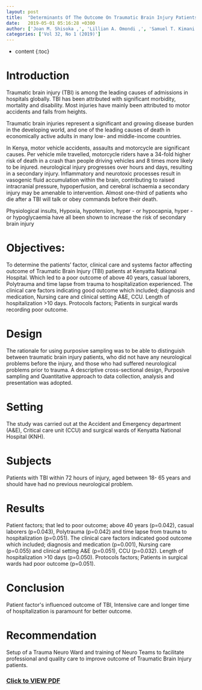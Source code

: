 ```yaml
---
layout: post
title:  "Determinants Of The Outcome On Traumatic Brain Injury Patients At Kenyatta National Hospital"
date:   2019-05-01 05:16:28 +0300
author: ['Joan M. Shisoka ,', 'Lillian A. Omondi ,', 'Samuel T. Kimani']
categories: ['Vol 32, No 1 (2019)']
---
```



* content
{:toc}

# Introduction 
Traumatic brain injury (TBI) is among the leading causes of admissions in hospitals globally. TBI has been attributed with significant morbidity, mortality and disability. Most injuries have mainly been attributed to motor accidents and falls from heights.

Traumatic brain injuries represent a significant and growing disease burden in the developing world, and one of the leading causes of death in economically active adults in many low- and middle-income countries.

In Kenya, motor vehicle accidents, assaults and motorcycle are significant causes. Per vehicle mile travelled, motorcycle riders have a 34-fold higher risk of death in a crash than people driving vehicles and 8 times more likely to be injured. neurological injury progresses over hours and days, resulting in a secondary injury. Inflammatory and neurotoxic processes result in vasogenic fluid accumulation within the brain, contributing to raised intracranial pressure, hypoperfusion, and cerebral ischaemia a secondary injury may be amenable to intervention. Almost one-third of patients who die after a TBI will talk or obey commands before their death.

Physiological insults, Hypoxia, hypotension, hyper - or hypocapnia, hyper - or hypoglycaemia have all been shown to increase the risk of secondary brain injury

# Objectives:
 To determine the patients’ factor, clinical care and systems factor affecting outcome of Traumatic Brain Injury (TBI) patients at Kenyatta National Hospital. Which led to a poor outcome of above 40 years, casual laborers, Polytrauma and time lapse from trauma to hospitalization experienced. The clinical care factors indicating good outcome which included; diagnosis and medication, Nursing care and clinical setting A&E, CCU. Length of hospitalization >10 days. Protocols factors; Patients in surgical wards recording poor outcome.

# Design
 The rationale for using purposive sampling was to be able to distinguish between traumatic brain injury patients, who did not have any neurological problems before the injury, and those who had suffered neurological problems prior to trauma. A descriptive cross-sectional design, Purposive sampling and Quantitative approach to data collection, analysis and presentation was adopted.

# Setting
 The study was carried out at the Accident and Emergency department (A&E), Critical care unit (CCU) and surgical wards of Kenyatta National Hospital (KNH).

# Subjects
Patients with TBI within 72 hours of injury, aged between 18- 65 years and should have had no previous neurological problem.

# Results
Patient factors; that led to poor outcome; above 40 years (p=0.042), casual laborers (p=0.043), Polytrauma (p=0.042) and time lapse from trauma to hospitalization (p=0.051). The clinical care factors indicated good outcome which included; diagnosis and medication (p=0.001), Nursing care (p=0.055) and clinical setting A&E (p=0.051), CCU (p=0.032). Length of hospitalization >10 days (p=0.050). Protocols factors; Patients in surgical wards had poor outcome (p=0.051).

# Conclusion 
Patient factor's influenced outcome of TBI, Intensive care and longer time of hospitalization is paramount for better outcome.

# Recommendation
Setup of a Trauma Neuro Ward and training of Neuro Teams to facilitate professional and quality care to improve outcome of Traumatic Brain Injury patients.


### [Click to VIEW PDF]({{site.url}}/assets/184951-470511-1-SM.pdf)